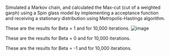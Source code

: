 
Simulated a Markov chain, and calculated the Max-cut (cut of a weighted garph) using a Spin glass model by implementing a acceptance function and receiving a stationary distribution using Metropolis-Hastings algorithm.

These are the results for Beta = 1 and for 10,000 iterations.
![image](https://github.com/Sushi0998/CodeInR/assets/99321988/7943d500-71c8-4aef-8a40-48739232b002)

These are the results for Beta = 0 and for 10,000 iterations.

These are the results for Beta = -1 and for 10,000 iterations.
